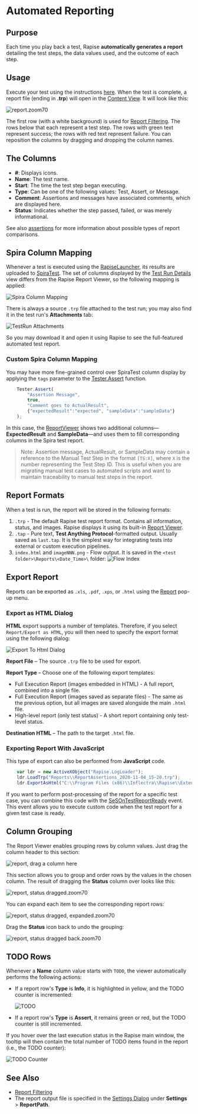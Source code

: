 # Automated Reporting

## Purpose

Each time you play back a test, Rapise **automatically generates a report** detailing the test steps, the data values used, and the outcome of each step.

## Usage

Execute your test using the instructions [here](playback.md). When the test is complete, a report file (ending in **.trp**) will open in the [Content View](content_view.md). It will look like this:

![report.zoom70](./img/automated_reporting1.png)

The first row (with a white background) is used for [Report Filtering](report_filtering.md). The rows below that each represent a test step. The rows with green text represent success; the rows with red text represent failure. You can reposition the columns by dragging and dropping the column names.

## The Columns

- **#**: Displays icons.
- **Name**: The test name.
- **Start**: The time the test step began executing.
- **Type**: Can be one of the following values: Test, Assert, or Message.
- **Comment**: Assertions and messages have associated comments, which are displayed here.
- **Status**: Indicates whether the step passed, failed, or was merely informational.

See also [assertions](assertions.md) for more information about possible types of report comparisons.

## Spira Column Mapping

Whenever a test is executed using the [RapiseLauncher](spiratest_integration.md#using-rapiselauncher), its results are uploaded to [SpiraTest](spiratest_integration.md). The set of columns displayed by the [Test Run Details](https://spiradoc.inflectra.com/Spira-User-Manual/Test-Run-Management/#test-run-steps) view differs from the Rapise Report Viewer, so the following mapping is applied:

![Spira Column Mapping](./img/automated_reporting_spiracolumnmapping.png)

There is always a source `.trp` file attached to the test run; you may also find it in the test run's **Attachments** tab:

![TestRun Attachments](./img/automated_reporting_spiratrattachments.png)

So you may download it and open it using Rapise to see the full-featured automated test report.

### Custom Spira Column Mapping

You may have more fine-grained control over SpiraTest column display by applying the `tags` parameter to the [Tester.Assert](../Libraries/Tester.md#assert) function.

```javascript
	Tester.Assert(
		"Assertion Message",
		true,
		"Comment goes to ActualResult",
		{"expectedResult":"expected", "sampleData":"sampleData"}
    );
```
In this case, the [ReportViewer](report_viewer.md) shows two additional columns—**ExpectedResult** and **SampleData**—and uses them to fill corresponding columns in the Spira test report.

> Note: Assertion message, ActualResult, or SampleData may contain a reference to the Manual Test Step in the format `[TS:X]`, where `X` is the number representing the Test Step ID. This is useful when you are migrating manual test cases to automated scripts and want to maintain traceability to manual test steps in the report.

## Report Formats

When a test is run, the report will be stored in the following formats:

1. `.trp` - The default Rapise test report format. Contains all information, status, and images. Rapise displays it using its built-in [Report Viewer](report_viewer.md).
2. `.tap` - Pure text, **Test Anything Protocol**-formatted output. Usually saved as `last.tap`. It is the simplest way for integrating tests into external or custom execution pipelines.
3. `index.html` and `imageNNN.png` - Flow output. It is saved in the `<test folder>\Reports\<Date_Time>\` folder:
     ![Flow Index](./img/automated_reporting_flowindexhtml.png)

## Export Report

Reports can be exported as `.xls`, `.pdf`, `.xps`, or `.html` using the [Report](menu_and_toolbars.md#report) pop-up menu.

### Export as HTML Dialog

**HTML** export supports a number of templates. Therefore, if you select `Report/Export as HTML`, you will then need to specify the export format using the following dialog:

![Export To Html Dialog](./img/automated_reporting_exporthtml.png)

**Report File** – The source `.trp` file to be used for export.

**Report Type** – Choose one of the following export templates:

* Full Execution Report (images embedded in HTML) - A full report, combined into a single file.
* Full Execution Report (images saved as separate files) - The same as the previous option, but all images are saved alongside the main `.html` file.
* High-level report (only test status) - A short report containing only test-level status.

**Destination HTML** – The path to the target `.html` file.

### Exporting Report With JavaScript

This type of export can also be performed from **JavaScript** code.

```javascript
    var ldr = new ActiveXObject("Rapise.LogLoader");
    ldr.LoadTrp("Reports\\ReportAssertions_2020-11-04_15-20.trp");
    ldr.ExportAsHtml("C:\\Program Files (x86)\\Inflectra\\Rapise\\Extensions\\TrpExporter\\FullReportImgTpl.tt", "FullReport.html");
```

If you want to perform post-processing of the report for a specific test case, you can combine this code with the [SeSOnTestReportReady](understanding_the_script.md#sesontestreportready) event. This event allows you to execute custom code when the test report for a given test case is ready.

## Column Grouping

The Report Viewer enables grouping rows by column values. Just drag the column header to this section:

![report, drag a column here](./img/automated_reporting2.png)

This section allows you to group and order rows by the values in the chosen column. The result of dragging the **Status** column over looks like this:

![report, status dragged.zoom70](./img/automated_reporting3.png)

You can expand each item to see the corresponding report rows:

![report, status dragged, expanded.zoom70](./img/automated_reporting4.png)

Drag the **Status** icon back to undo the grouping:

![report, status dragged back.zoom70](./img/automated_reporting5.png)

## TODO Rows

Whenever a **Name** column value starts with `TODO`, the viewer automatically performs the following actions:

* If a report row's **Type** is **Info**, it is highlighted in yellow, and the TODO counter is incremented:

    ![TODO](./img/automated_reporting_todo.png)

* If a report row's **Type** is **Assert**, it remains green or red, but the TODO counter is still incremented.

If you hover over the last execution status in the Rapise main window, the tooltip will then contain the total number of TODO items found in the report (i.e., the TODO counter):

![TODO Counter](./img/automated_reporting_todo_counter.png)

## See Also

- [Report Filtering](report_filtering.md)
- The report output file is specified in the [Settings Dialog](settings_dialog.md) under **Settings** > **ReportPath**.